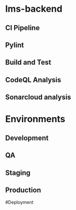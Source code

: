 # lms-backend

## CI Pipeline

## Pylint

## Build and Test

## CodeQL Analysis

## Sonarcloud analysis

# Environments

## Development

## QA

## Staging

## Production

#Deployment
